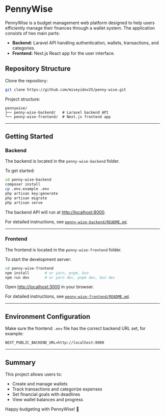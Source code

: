 # PennyWise

PennyWise is a budget management web platform designed to help users efficiently manage their finances through a wallet system. The application consists of two main parts:

- **Backend:** Laravel API handling authentication, wallets, transactions, and categories.
- **Frontend:** Next.js React app for the user interface.

## Repository Structure

Clone the repository:

```bash
git clone https://github.com/miseyidov25/penny-wise.git
```

Project structure:

```
pennywise/
├── penny-wise-backend/   # Laravel backend API
└── penny-wise-frontend/  # Next.js frontend app
```

---

## Getting Started

### Backend

The backend is located in the `penny-wise-backend` folder.

To get started:

```bash
cd penny-wise-backend
composer install
cp .env.example .env
php artisan key:generate
php artisan migrate
php artisan serve
```

The backend API will run at [http://localhost:8000](http://localhost:8000).

For detailed instructions, see [`penny-wise-backend/README.md`](penny-wise-backend/README.md).

---

### Frontend

The frontend is located in the `penny-wise-frontend` folder.

To start the development server:

```bash
cd penny-wise-frontend
npm install       # or yarn, pnpm, bun
npm run dev       # or yarn dev, pnpm dev, bun dev
```

Open [http://localhost:3000](http://localhost:3000) in your browser.

For detailed instructions, see [`penny-wise-frontend/README.md`](penny-wise-frontend/README.md).

---

## Environment Configuration

Make sure the frontend `.env` file has the correct backend URL set, for example:

```env
NEXT_PUBLIC_BACKEND_URL=http://localhost:8000
```

---

## Summary

This project allows users to:

- Create and manage wallets
- Track transactions and categorize expenses
- Set financial goals with deadlines
- View wallet balances and progress

Happy budgeting with PennyWise! 🎯
